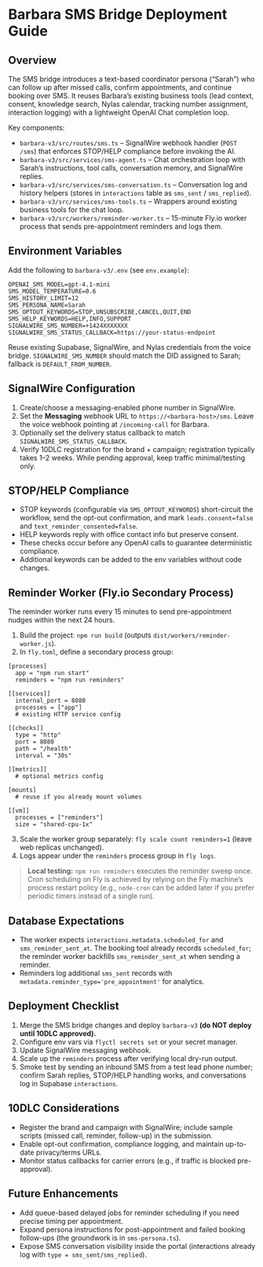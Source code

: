 # Barbara SMS Bridge Deployment Guide

## Overview

The SMS bridge introduces a text-based coordinator persona (“Sarah”) who can follow up after missed calls, confirm appointments, and continue booking over SMS. It reuses Barbara’s existing business tools (lead context, consent, knowledge search, Nylas calendar, tracking number assignment, interaction logging) with a lightweight OpenAI Chat completion loop.

Key components:

- `barbara-v3/src/routes/sms.ts` – SignalWire webhook handler (`POST /sms`) that enforces STOP/HELP compliance before invoking the AI.
- `barbara-v3/src/services/sms-agent.ts` – Chat orchestration loop with Sarah’s instructions, tool calls, conversation memory, and SignalWire replies.
- `barbara-v3/src/services/sms-conversation.ts` – Conversation log and history helpers (stores in `interactions` table as `sms_sent` / `sms_replied`).
- `barbara-v3/src/services/sms-tools.ts` – Wrappers around existing business tools for the chat loop.
- `barbara-v3/src/workers/reminder-worker.ts` – 15-minute Fly.io worker process that sends pre-appointment reminders and logs them.

## Environment Variables

Add the following to `barbara-v3/.env` (see `env.example`):

```
OPENAI_SMS_MODEL=gpt-4.1-mini
SMS_MODEL_TEMPERATURE=0.6
SMS_HISTORY_LIMIT=12
SMS_PERSONA_NAME=Sarah
SMS_OPTOUT_KEYWORDS=STOP,UNSUBSCRIBE,CANCEL,QUIT,END
SMS_HELP_KEYWORDS=HELP,INFO,SUPPORT
SIGNALWIRE_SMS_NUMBER=+1424XXXXXXX
SIGNALWIRE_SMS_STATUS_CALLBACK=https://your-status-endpoint
```

Reuse existing Supabase, SignalWire, and Nylas credentials from the voice bridge. `SIGNALWIRE_SMS_NUMBER` should match the DID assigned to Sarah; fallback is `DEFAULT_FROM_NUMBER`.

## SignalWire Configuration

1. Create/choose a messaging-enabled phone number in SignalWire.
2. Set the **Messaging** webhook URL to `https://<barbara-host>/sms`. Leave the voice webhook pointing at `/incoming-call` for Barbara.
3. Optionally set the delivery status callback to match `SIGNALWIRE_SMS_STATUS_CALLBACK`.
4. Verify 10DLC registration for the brand + campaign; registration typically takes 1–2 weeks. While pending approval, keep traffic minimal/testing only.

## STOP/HELP Compliance

- STOP keywords (configurable via `SMS_OPTOUT_KEYWORDS`) short-circuit the workflow, send the opt-out confirmation, and mark `leads.consent=false` and `text_reminder_consented=false`.
- HELP keywords reply with office contact info but preserve consent.
- These checks occur before any OpenAI calls to guarantee deterministic compliance.
- Additional keywords can be added to the env variables without code changes.

## Reminder Worker (Fly.io Secondary Process)

The reminder worker runs every 15 minutes to send pre-appointment nudges within the next 24 hours.

1. Build the project: `npm run build` (outputs `dist/workers/reminder-worker.js`).
2. In `fly.toml`, define a secondary process group:

```
[processes]
  app = "npm run start"
  reminders = "npm run reminders"

[[services]]
  internal_port = 8080
  processes = ["app"]
  # existing HTTP service config

[[checks]]
  type = "http"
  port = 8080
  path = "/health"
  interval = "30s"

[[metrics]]
  # optional metrics config

[mounts]
  # reuse if you already mount volumes

[[vm]]
  processes = ["reminders"]
  size = "shared-cpu-1x"
```

3. Scale the worker group separately: `fly scale count reminders=1` (leave web replicas unchanged).
4. Logs appear under the `reminders` process group in `fly logs`.

> **Local testing:** `npm run reminders` executes the reminder sweep once. Cron scheduling on Fly is achieved by relying on the Fly machine’s process restart policy (e.g., `node-cron` can be added later if you prefer periodic timers instead of a single run).

## Database Expectations

- The worker expects `interactions.metadata.scheduled_for` and `sms_reminder_sent_at`. The booking tool already records `scheduled_for`; the reminder worker backfills `sms_reminder_sent_at` when sending a reminder.
- Reminders log additional `sms_sent` records with `metadata.reminder_type='pre_appointment'` for analytics.

## Deployment Checklist

1. Merge the SMS bridge changes and deploy `barbara-v3` **(do NOT deploy until 10DLC approved).**
2. Configure env vars via `flyctl secrets set` or your secret manager.
3. Update SignalWire messaging webhook.
4. Scale up the `reminders` process after verifying local dry-run output.
5. Smoke test by sending an inbound SMS from a test lead phone number; confirm Sarah replies, STOP/HELP handling works, and conversations log in Supabase `interactions`.

## 10DLC Considerations

- Register the brand and campaign with SignalWire; include sample scripts (missed call, reminder, follow-up) in the submission.
- Enable opt-out confirmation, compliance logging, and maintain up-to-date privacy/terms URLs.
- Monitor status callbacks for carrier errors (e.g., if traffic is blocked pre-approval).

## Future Enhancements

- Add queue-based delayed jobs for reminder scheduling if you need precise timing per appointment.
- Expand persona instructions for post-appointment and failed booking follow-ups (the groundwork is in `sms-persona.ts`).
- Expose SMS conversation visibility inside the portal (interactions already log with `type = sms_sent/sms_replied`).


